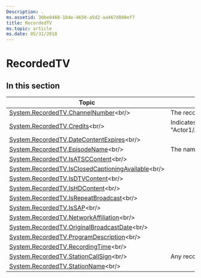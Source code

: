 ```yaml
---
Description: .
ms.assetid: 30be0468-1b4e-4650-a5d2-aa467d800ef7
title: RecordedTV
ms.topic: article
ms.date: 05/31/2018
---
```


# RecordedTV

## In this section



| Topic                                                                                                                      | Description                                                                                                                                                           |
|----------------------------------------------------------------------------------------------------------------------------|-----------------------------------------------------------------------------------------------------------------------------------------------------------------------|
| [System.RecordedTV.ChannelNumber](https://msdn.microsoft.com/library/Bb760181(v=VS.85).aspx)<br/>                             | The recorded TV channels. For example, 42, 5, 53.<br/>                                                                                                          |
| [System.RecordedTV.Credits](https://msdn.microsoft.com/library/Bb760183(v=VS.85).aspx)<br/>                                         | Indicates the credits for the program, in the following format. "Actor1/Actor2/Actor3...;Director1/Director2/Director3...;Host1/Host2/Host3...;GuestStar".<br/> |
| [System.RecordedTV.DateContentExpires](https://msdn.microsoft.com/library/Bb760184(v=VS.85).aspx)<br/>                   |                                                                                                                                                                       |
| [System.RecordedTV.EpisodeName](https://msdn.microsoft.com/library/Bb760186(v=VS.85).aspx)<br/>                                 | The names of recorded TV episodes. For example, "Nowhere to Hyde".<br/>                                                                                         |
| [System.RecordedTV.IsATSCContent](https://msdn.microsoft.com/library/Bb760188(v=VS.85).aspx)<br/>                             |                                                                                                                                                                       |
| [System.RecordedTV.IsClosedCaptioningAvailable](https://msdn.microsoft.com/library/Bb760190(v=VS.85).aspx)<br/> |                                                                                                                                                                       |
| [System.RecordedTV.IsDTVContent](https://msdn.microsoft.com/library/Bb760192(v=VS.85).aspx)<br/>                               |                                                                                                                                                                       |
| [System.RecordedTV.IsHDContent](https://msdn.microsoft.com/library/Bb760194(v=VS.85).aspx)<br/>                                 |                                                                                                                                                                       |
| [System.RecordedTV.IsRepeatBroadcast](https://msdn.microsoft.com/library/Bb760196(v=VS.85).aspx)<br/>                     |                                                                                                                                                                       |
| [System.RecordedTV.IsSAP](https://msdn.microsoft.com/library/Bb760198(v=VS.85).aspx)<br/>                                             |                                                                                                                                                                       |
| [System.RecordedTV.NetworkAffiliation](https://msdn.microsoft.com/library/Bb760200(v=VS.85).aspx)<br/>                   |                                                                                                                                                                       |
| [System.RecordedTV.OriginalBroadcastDate](https://msdn.microsoft.com/library/Bb760202(v=VS.85).aspx)<br/>             |                                                                                                                                                                       |
| [System.RecordedTV.ProgramDescription](https://msdn.microsoft.com/library/Bb760204(v=VS.85).aspx)<br/>                   |                                                                                                                                                                       |
| [System.RecordedTV.RecordingTime](https://msdn.microsoft.com/library/Bb760206(v=VS.85).aspx)<br/>                             |                                                                                                                                                                       |
| [System.RecordedTV.StationCallSign](https://msdn.microsoft.com/library/Bb760208(v=VS.85).aspx)<br/>                         | Any recorded station call signs. For example, "TOONP".<br/>                                                                                                     |
| [System.RecordedTV.StationName](https://msdn.microsoft.com/library/Bb760210(v=VS.85).aspx)<br/>                                 |                                                                                                                                                                       |



 

 

 




